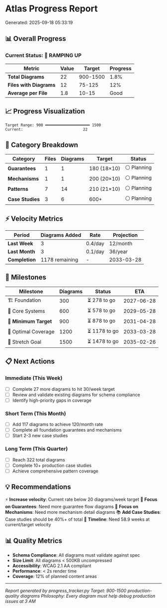 # Atlas Progress Report
Generated: 2025-09-18 05:33:19

## 📊 Overall Progress

### Current Status: 🚀 RAMPING UP

| Metric | Value | Target | Progress |
|--------|-------|--------|----------|
| **Total Diagrams** | 22 | 900-1500 | 1.8% |
| **Files with Diagrams** | 12 | 75-125 | 12% |
| **Average per File** | 1.8 | 10-15 | Good |

## 📈 Progress Visualization

```
Target Range: 900 ━━━━━━━━━━━━━━━━━━━━ 1500
Current:                           22
```

## 🎯 Category Breakdown

| Category | Files | Diagrams | Target | Status |
|----------|-------|----------|--------|--------|
| **Guarantees** | 1 | 1 | 180 (18×10) | ⚪ Planning |
| **Mechanisms** | 1 | 1 | 200 (20×10) | ⚪ Planning |
| **Patterns** | 7 | 14 | 210 (21×10) | ⚪ Planning |
| **Case Studies** | 3 | 6 | 600+ | ⚪ Planning |

## ⚡ Velocity Metrics

| Period | Diagrams Added | Rate | Projection |
|--------|---------------|------|------------|
| **Last Week** | 3 | 0.4/day | 12/month |
| **Last Month** | 3 | 0.1/day | 36/year |
| **Completion** | 1178 remaining | - | 2033-03-28 |

## 🎯 Milestones

| Milestone | Diagrams | Status | ETA |
|-----------|----------|--------|-----|
| 🏗️ Foundation | 300 | ⏳ 278 to go | 2027-06-28 |
| 🔧 Core Systems | 600 | ⏳ 578 to go | 2029-05-28 |
| 🎯 **Minimum Target** | 900 | ⏳ 878 to go | 2031-04-28 |
| 🚀 Optimal Coverage | 1200 | ⏳ 1178 to go | 2033-03-28 |
| 🌟 Stretch Goal | 1500 | ⏳ 1478 to go | 2035-02-26 |

## 📋 Next Actions

### Immediate (This Week)
- [ ] Complete 27 more diagrams to hit 30/week target
- [ ] Review and validate existing diagrams for schema compliance
- [ ] Identify high-priority gaps in coverage

### Short Term (This Month)
- [ ] Add 117 diagrams to achieve 120/month rate
- [ ] Complete all foundation guarantees and mechanisms
- [ ] Start 2-3 new case studies

### Long Term (This Quarter)
- [ ] Reach 322 total diagrams
- [ ] Complete 10+ production case studies
- [ ] Achieve comprehensive pattern coverage

## 💡 Recommendations

⚡ **Increase velocity**: Current rate below 20 diagrams/week target
📘 **Focus on Guarantees**: Need more guarantee flow diagrams
🔧 **Focus on Mechanisms**: Need more mechanism detail diagrams
📚 **Add Case Studies**: Case studies should be 40%+ of total
📅 **Timeline**: Need 58.9 weeks at current/target velocity

## 📊 Quality Metrics

- **Schema Compliance**: All diagrams must validate against spec
- **Size Limit**: All diagrams < 500KB uncompressed
- **Accessibility**: WCAG 2.1 AA compliant
- **Performance**: < 2s render time
- **Coverage**: 12% of planned content areas

---
*Report generated by progress_tracker.py*
*Target: 900-1500 production-quality diagrams*
*Philosophy: Every diagram must help debug production issues at 3 AM*
